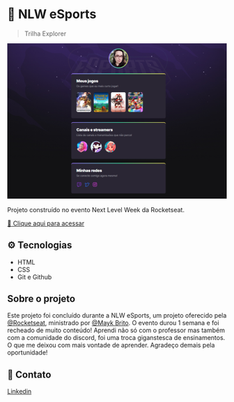 # 👾 NLW eSports
> Trilha Explorer

![preview](./.github/preview.png)

Projeto construído no evento Next Level Week da Rocketseat.

[🔗 Clique aqui para acessar](https://amarilisc.github.io/nlw-esports-explorer/)

## ⚙️ Tecnologias

- HTML
- CSS
- Git e Github

## Sobre o projeto
Este projeto foi concluído durante a NLW eSports, um projeto oferecido pela [@Rocketseat](https://github.com/Rocketseat), ministrado por [@Mayk Brito](https://github.com/maykbrito). O evento durou 1 semana e foi recheado de muito conteúdo! Aprendi não só com o professor mas também com a comunidade do discord, foi uma troca giganstesca de ensinamentos. O que me deixou com mais vontade de aprender.
Agradeço demais pela oportunidade!

## 💌 Contato
[Linkedin](https://www.linkedin.com/in/amarilis-caccia-75268096/)